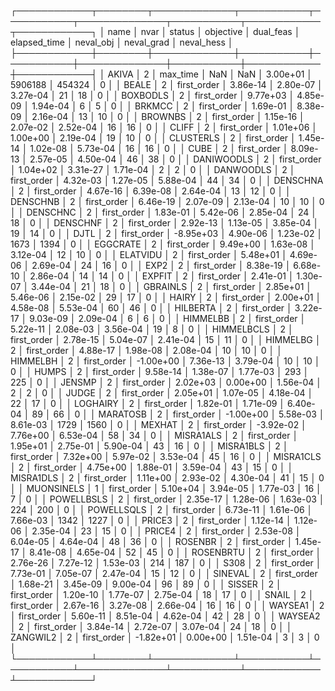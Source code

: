 ┌────────────┬────────┬─────────────┬───────────┬───────────┬──────────────┬───────────┬────────────┬────────────┐
│       name │   nvar │      status │ objective │ dual_feas │ elapsed_time │ neval_obj │ neval_grad │ neval_hess │
├────────────┼────────┼─────────────┼───────────┼───────────┼──────────────┼───────────┼────────────┼────────────┤
│      AKIVA │      2 │    max_time │       NaN │       NaN │     3.00e+01 │   5906188 │     454324 │          0 │
│      BEALE │      2 │ first_order │  3.86e-14 │  2.80e-07 │     3.27e-04 │        21 │         18 │          0 │
│   BOXBODLS │      2 │ first_order │  9.77e+03 │  4.85e-09 │     1.94e-04 │         6 │          5 │          0 │
│     BRKMCC │      2 │ first_order │  1.69e-01 │  8.38e-09 │     2.16e-04 │        13 │         10 │          0 │
│    BROWNBS │      2 │ first_order │  1.15e-16 │  2.07e-02 │     2.52e-04 │        16 │         16 │          0 │
│      CLIFF │      2 │ first_order │  1.01e+06 │  1.00e+00 │     2.19e-04 │        19 │         10 │          0 │
│  CLUSTERLS │      2 │ first_order │  1.45e-14 │  1.02e-08 │     5.73e-04 │        16 │         16 │          0 │
│       CUBE │      2 │ first_order │  8.09e-13 │  2.57e-05 │     4.50e-04 │        46 │         38 │          0 │
│ DANIWOODLS │      2 │ first_order │  1.04e+02 │  3.31e-27 │     1.71e-04 │         2 │          2 │          0 │
│  DANWOODLS │      2 │ first_order │  4.32e-03 │  1.27e-05 │     5.88e-04 │        44 │         34 │          0 │
│   DENSCHNA │      2 │ first_order │  4.67e-16 │  6.39e-08 │     2.64e-04 │        13 │         12 │          0 │
│   DENSCHNB │      2 │ first_order │  6.46e-19 │  2.07e-09 │     2.13e-04 │        10 │         10 │          0 │
│   DENSCHNC │      2 │ first_order │  1.83e-01 │  5.42e-06 │     2.85e-04 │        24 │         18 │          0 │
│   DENSCHNF │      2 │ first_order │  2.92e-13 │  1.13e-05 │     3.85e-04 │        19 │         14 │          0 │
│       DJTL │      2 │ first_order │ -8.95e+03 │  4.90e-06 │     1.23e-02 │      1673 │       1394 │          0 │
│   EGGCRATE │      2 │ first_order │  9.49e+00 │  1.63e-08 │     3.12e-04 │        12 │         10 │          0 │
│   ELATVIDU │      2 │ first_order │  5.48e+01 │  4.69e-06 │     2.69e-04 │        24 │         16 │          0 │
│       EXP2 │      2 │ first_order │  8.38e-19 │  6.68e-10 │     2.86e-04 │        14 │         14 │          0 │
│     EXPFIT │      2 │ first_order │  2.41e-01 │  1.30e-07 │     3.44e-04 │        21 │         18 │          0 │
│   GBRAINLS │      2 │ first_order │  2.85e+01 │  5.46e-06 │     2.15e-02 │        29 │         17 │          0 │
│      HAIRY │      2 │ first_order │  2.00e+01 │  4.58e-08 │     5.53e-04 │        60 │         46 │          0 │
│   HILBERTA │      2 │ first_order │  3.22e-17 │  9.03e-09 │     2.09e-04 │         6 │          6 │          0 │
│   HIMMELBB │      2 │ first_order │  5.22e-11 │  2.08e-03 │     3.56e-04 │        19 │          8 │          0 │
│ HIMMELBCLS │      2 │ first_order │  2.78e-15 │  5.04e-07 │     2.41e-04 │        15 │         11 │          0 │
│   HIMMELBG │      2 │ first_order │  4.88e-17 │  1.98e-08 │     2.08e-04 │        10 │         10 │          0 │
│   HIMMELBH │      2 │ first_order │ -1.00e+00 │  7.36e-13 │     3.79e-04 │        10 │         10 │          0 │
│      HUMPS │      2 │ first_order │  9.58e-14 │  1.38e-07 │     1.77e-03 │       293 │        225 │          0 │
│     JENSMP │      2 │ first_order │  2.02e+03 │  0.00e+00 │     1.56e-04 │         2 │          2 │          0 │
│      JUDGE │      2 │ first_order │  2.05e+01 │  1.07e-05 │     4.18e-04 │        22 │         17 │          0 │
│   LOGHAIRY │      2 │ first_order │  1.82e-01 │  1.71e-09 │     6.40e-04 │        89 │         66 │          0 │
│   MARATOSB │      2 │ first_order │ -1.00e+00 │  5.58e-03 │     8.61e-03 │      1729 │       1560 │          0 │
│     MEXHAT │      2 │ first_order │ -3.92e-02 │  7.76e+00 │     6.53e-04 │        58 │         34 │          0 │
│  MISRA1ALS │      2 │ first_order │  1.95e+01 │  2.75e-01 │     5.90e-04 │        43 │         16 │          0 │
│  MISRA1BLS │      2 │ first_order │  7.32e+00 │  5.97e-02 │     3.53e-04 │        45 │         16 │          0 │
│  MISRA1CLS │      2 │ first_order │  4.75e+00 │  1.88e-01 │     3.59e-04 │        43 │         15 │          0 │
│  MISRA1DLS │      2 │ first_order │  1.11e+00 │  2.93e-02 │     4.30e-04 │        41 │         15 │          0 │
│ MUONSINELS │      1 │ first_order │  5.10e+04 │  3.94e-05 │     1.77e-03 │        16 │          7 │          0 │
│ POWELLBSLS │      2 │ first_order │  2.35e-17 │  1.28e-06 │     1.63e-03 │       224 │        200 │          0 │
│ POWELLSQLS │      2 │ first_order │  6.73e-11 │  1.61e-06 │     7.66e-03 │      1342 │       1227 │          0 │
│     PRICE3 │      2 │ first_order │  1.12e-14 │  1.12e-06 │     2.35e-04 │        23 │         15 │          0 │
│     PRICE4 │      2 │ first_order │  2.53e-08 │  6.04e-05 │     4.64e-04 │        48 │         36 │          0 │
│    ROSENBR │      2 │ first_order │  1.45e-17 │  8.41e-08 │     4.65e-04 │        52 │         45 │          0 │
│  ROSENBRTU │      2 │ first_order │  2.76e-26 │  7.27e-12 │     1.53e-03 │       214 │        187 │          0 │
│       S308 │      2 │ first_order │  7.73e-01 │  7.05e-07 │     2.47e-04 │        15 │         12 │          0 │
│    SINEVAL │      2 │ first_order │  1.68e-21 │  3.45e-09 │     9.00e-04 │        96 │         89 │          0 │
│     SISSER │      2 │ first_order │  1.20e-10 │  1.77e-07 │     2.75e-04 │        18 │         17 │          0 │
│      SNAIL │      2 │ first_order │  2.67e-16 │  3.27e-08 │     2.66e-04 │        16 │         16 │          0 │
│    WAYSEA1 │      2 │ first_order │  5.60e-11 │  8.51e-04 │     4.62e-04 │        42 │         28 │          0 │
│    WAYSEA2 │      2 │ first_order │  3.84e-14 │  2.72e-07 │     3.07e-04 │        24 │         18 │          0 │
│   ZANGWIL2 │      2 │ first_order │ -1.82e+01 │  0.00e+00 │     1.51e-04 │         3 │          3 │          0 │
└────────────┴────────┴─────────────┴───────────┴───────────┴──────────────┴───────────┴────────────┴────────────┘
